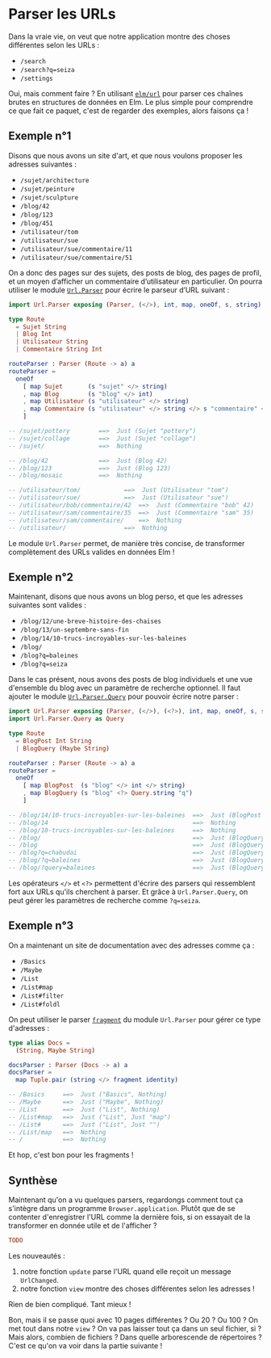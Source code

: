 # Parser les URLs

Dans la vraie vie, on veut que notre application montre des choses différentes selon les URLs :

- `/search`
- `/search?q=seiza`
- `/settings`

Oui, mais comment faire ? En utilisant [`elm/url`](https://package.elm-lang.org/packages/elm/url/latest/) pour parser ces chaînes brutes en structures de données en Elm. Le plus simple pour comprendre ce que fait ce paquet, c'est de regarder des exemples, alors faisons ça !

## Exemple n°1

Disons que nous avons un site d'art, et que nous voulons proposer les adresses suivantes :

- `/sujet/architecture`
- `/sujet/peinture`
- `/sujet/sculpture`
- `/blog/42`
- `/blog/123`
- `/blog/451`
- `/utilisateur/tom`
- `/utilisateur/sue`
- `/utilisateur/sue/commentaire/11`
- `/utilisateur/sue/commentaire/51`

On a donc des pages sur des sujets, des posts de blog, des pages de profil, et un moyen d’afficher un commentaire d’utilisateur en particulier. On pourra utiliser le module [`Url.Parser`](https://package.elm-lang.org/packages/elm/url/latest/Url-Parser) pour écrire le parseur d’URL suivant :

```elm
import Url.Parser exposing (Parser, (</>), int, map, oneOf, s, string)

type Route
  = Sujet String
  | Blog Int
  | Utilisateur String
  | Commentaire String Int

routeParser : Parser (Route -> a) a
routeParser =
  oneOf
    [ map Sujet       (s "sujet" </> string)
    , map Blog        (s "blog" </> int)
    , map Utilisateur (s "utilisateur" </> string)
    , map Commentaire (s "utilisateur" </> string </> s "commentaire" </> int)
    ]

-- /sujet/pottery        ==>  Just (Sujet "pottery")
-- /sujet/collage        ==>  Just (Sujet "collage")
-- /sujet/               ==>  Nothing

-- /blog/42              ==>  Just (Blog 42)
-- /blog/123             ==>  Just (Blog 123)
-- /blog/mosaic          ==>  Nothing

-- /utilisateur/tom/            ==>  Just (Utilisateur "tom")
-- /utilisateur/sue/            ==>  Just (Utilisateur "sue")
-- /utilisateur/bob/commentaire/42  ==>  Just (Commentaire "bob" 42)
-- /utilisateur/sam/commentaire/35  ==>  Just (Commentaire "sam" 35)
-- /utilisateur/sam/commentaire/    ==>  Nothing
-- /utilisateur/                ==>  Nothing
```

Le module `Url.Parser` permet, de manière très concise, de transformer complètement des URLs valides en données Elm !


## Exemple n°2

Maintenant, disons que nous avons un blog perso, et que les adresses suivantes sont valides :

- `/blog/12/une-breve-histoire-des-chaises`
- `/blog/13/un-septembre-sans-fin`
- `/blog/14/10-trucs-incroyables-sur-les-baleines`
- `/blog/`
- `/blog?q=baleines`
- `/blog?q=seiza`

Dans le cas présent, nous avons des posts de blog individuels et une vue d'ensemble du blog avec un paramètre de recherche optionnel. Il faut ajouter le module [`Url.Parser.Query`](https://package.elm-lang.org/packages/elm/url/latest/Url-Parser-Query) pour pouvoir écrire notre parser :

```elm
import Url.Parser exposing (Parser, (</>), (<?>), int, map, oneOf, s, string)
import Url.Parser.Query as Query

type Route
  = BlogPost Int String
  | BlogQuery (Maybe String)

routeParser : Parser (Route -> a) a
routeParser =
  oneOf
    [ map BlogPost  (s "blog" </> int </> string)
    , map BlogQuery (s "blog" <?> Query.string "q")
    ]

-- /blog/14/10-trucs-incroyables-sur-les-baleines  ==>  Just (BlogPost 14 "10-trucs-incroyables-sur-les-baleines")
-- /blog/14                                        ==>  Nothing
-- /blog/10-trucs-incroyables-sur-les-baleines     ==>  Nothing
-- /blog/                                          ==>  Just (BlogQuery Nothing)
-- /blog                                           ==>  Just (BlogQuery Nothing)
-- /blog?q=chabudai                                ==>  Just (BlogQuery (Just "chabudai"))
-- /blog/?q=baleines                               ==>  Just (BlogQuery (Just "whales"))
-- /blog/?query=baleines                           ==>  Just (BlogQuery Nothing)
```

Les opérateurs `</>` et `<?>` permettent d'écrire des parsers qui ressemblent fort aux URLs qu'ils cherchent à parser. Et grâce à `Url.Parser.Query`, on peut gérer les paramètres de recherche comme `?q=seiza`.

## Exemple n°3

On a maintenant un site de documentation avec des adresses comme ça :

- `/Basics`
- `/Maybe`
- `/List`
- `/List#map`
- `/List#filter`
- `/List#foldl`

On peut utiliser le parser [`fragment`](https://package.elm-lang.org/packages/elm/url/latest/Url-Parser#fragment) du module `Url.Parser` pour gérer ce type d'adresses :

```elm
type alias Docs =
  (String, Maybe String)

docsParser : Parser (Docs -> a) a
docsParser =
  map Tuple.pair (string </> fragment identity)

-- /Basics     ==>  Just ("Basics", Nothing)
-- /Maybe      ==>  Just ("Maybe", Nothing)
-- /List       ==>  Just ("List", Nothing)
-- /List#map   ==>  Just ("List", Just "map")
-- /List#      ==>  Just ("List", Just "")
-- /List/map   ==>  Nothing
-- /           ==>  Nothing
```

Et hop, c'est bon pour les fragments !

## Synthèse

Maintenant qu'on a vu quelques parsers, regardongs comment tout ça s'intègre dans un programme `Browser.application`. Plutôt que de se contenter d'enregistrer l'URL comme la dernière fois, si on essayait de la transformer en donnée utile et de l'afficher ?

```elm
TODO
```

Les nouveautés :
1. notre fonction `update` parse l'URL quand elle reçoit un message `UrlChanged`.
2. notre fonction `view` montre des choses différentes selon les adresses !

Rien de bien compliqué. Tant mieux !

Bon, mais il se passe quoi avec 10 pages différentes ? Ou 20 ? Ou 100 ? On met tout dans notre `view` ? On va pas laisser tout ça dans un seul fichier, si ? Mais alors, combien de fichiers ? Dans quelle arborescende de répertoires ? C'est ce qu'on va voir dans la partie suivante !

